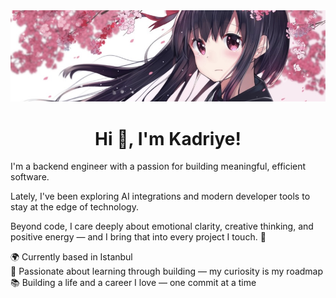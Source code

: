<img width="1024" src="https://github.com/kadriyebarlak/kadriyebarlak/blob/main/images/draw__sample-1ab493240c36f417ae548d5052a16d8b.jpg">


<h1 align="center">Hi 👋, I'm Kadriye!</h1>

I'm a backend engineer with a passion for building meaningful, efficient software.  

Lately, I've been exploring AI integrations and modern developer tools to stay at the edge of technology.  

Beyond code, I care deeply about emotional clarity, creative thinking, and positive energy — and I bring that into every project I touch. 🌱  

🌍 Currently based in Istanbul  
🧠 Passionate about learning through building — my curiosity is my roadmap  
📚 Building a life and a career I love — one commit at a time  


<!--
**kadriyebarlak/kadriyebarlak** is a ✨ _special_ ✨ repository because its `README.md` (this file) appears on your GitHub profile.

Here are some ideas to get you started:

- 🔭 I’m currently working on ...
- 🌱 I’m currently learning ...
- 👯 I’m looking to collaborate on ...
- 🤔 I’m looking for help with ...
- 💬 Ask me about ...
- 📫 How to reach me: ...
- 😄 Pronouns: ...
- ⚡ Fun fact: ...
-->
